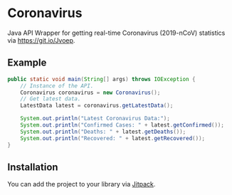 # Coronavirus
Java API Wrapper for getting real-time Coronavirus (2019-nCoV) statistics via https://git.io/Jvoep.

## Example
```java
public static void main(String[] args) throws IOException {
    // Instance of the API.
    Coronavirus coronavirus = new Coronavirus();
    // Get latest data.
    LatestData latest = coronavirus.getLatestData();

    System.out.println("Latest Coronavirus Data:");
    System.out.println("Confirmed Cases: " + latest.getConfirmed());
    System.out.println("Deaths: " + latest.getDeaths());
    System.out.println("Recovered: " + latest.getRecovered());
}
```

## Installation
You can add the project to your library via [Jitpack](https://jitpack.io/#mew/coronavirus).

